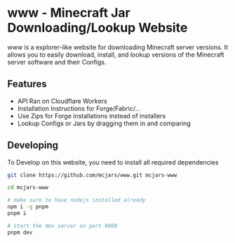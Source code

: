 # www - Minecraft Jar Downloading/Lookup Website

www is a explorer-like website for downloading Minecraft server versions. It allows you to easily download, install, and lookup versions of the Minecraft server software and their Configs.

## Features

- API Ran on Cloudflare Workers
- Installation Instructions for Forge/Fabric/...
- Use Zips for Forge installations instead of installers
- Lookup Configs or Jars by dragging them in and comparing

## Developing

To Develop on this website, you need to install all required dependencies

```bash
git clone https://github.com/mcjars/www.git mcjars-www

cd mcjars-www

# make sure to have nodejs installed already
npm i -g pnpm
pnpm i

# start the dev server on port 9000
pnpm dev
```
